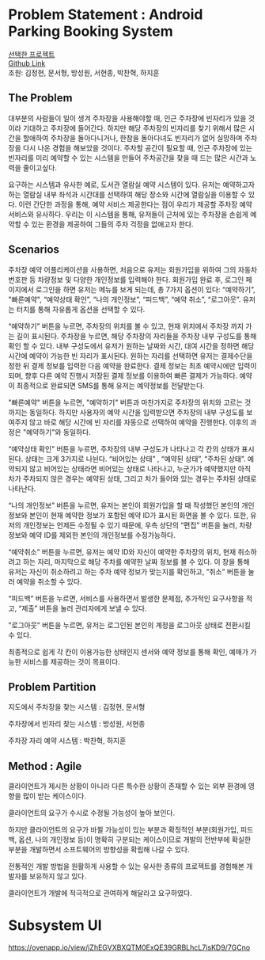 # Problem Statement : Android Parking Booking System  
[선택한 프로젝트](https://nevonprojects.com/android-based-parking-booking-system/)  
[Github Link](https://github.com/ch33233/SWE-Parking_Booking)  
조원: 김정현, 문서형, 방성원, 서현종, 박찬혁, 하지훈


## The Problem

대부분의 사람들이 일이 생겨 주차장을 사용해야할 때, 인근 주차장에 빈자리가 있을 것이라 기대하고 주차장에 들어간다. 하지만 해당 주차장의 빈자리를 찾기 위해서 많은 시간을 할애하여 주차장을 돌아다니거나, 한참을 돌아다녀도 빈자리가 없어 실망하며 주차장을 다시 나온 경험을 해보았을 것이다. 주차할 공간이 필요할 때, 인근 주차장에 있는 빈자리를 미리 예약할 수 있는 시스템을 만들어 주차공간을 찾을 때 드는 많은 시간과 노력을 줄이고싶다.

요구하는 시스템과 유사한 예로, 도서관 열람실 예약 시스템이 있다. 유저는 예약하고자 하는 열람실 내부 좌석과 시간대를 선택하여 해당 장소와 시간에 열람실을 이용할 수 있다. 이런 간단한 과정을 통해, 예약 서비스 제공한다는 점이 우리가 제공할 주차장 예약 서비스와 유사하다. 우리는 이 시스템을 통해, 유저들이 근처에 있는 주차장을 손쉽게 예약할 수 있는 환경을 제공하여 그들의 주차 걱정을 없애고자 한다.



## Scenarios

주차장 예약 어플리케이션을 사용하면, 처음으로 유저는 회원가입을 위하여 그의 자동차 번호판 등 차량정보 및 다양한 개인정보를 입력해야 한다. 회원가입 완료 후, 로그인 페이지에서 로그인을 하면 유저는 메뉴를 보게 되는데, 총 7가지 옵션이 있다: “예약하기”, "빠른예약", “예약상태 확인”, “나의 개인정보”, “피드백”, “예약 취소”, “로그아웃”. 유저는 터치를 통해 자유롭게 옵션을 선택할 수 있다. 

“예약하기” 버튼을 누르면, 주차장의 위치를 볼 수 있고, 현재 위치에서 주차장 까지 가는 길이 표시된다. 주차장을 누르면, 해당 주차장의 자리들을 주차장 내부 구성도를 통해 확인 할 수 있다. 내부 구성도에서 유저가 원하는 날짜와 시간, 대여 시간을 정하면 해당 시간에 예약이 가능한 빈 자리가 표시된다. 원하는 자리를 선택하면 유저는 결제수단을 정한 뒤 결제 정보를 입력한 다음 예약을 완료한다. 결제 정보는 최초 예약시에만 입력이 되며, 향후 다른 예약 진행시 저장된 결제 정보를 이용하여 빠른 결제가 가능하다. 예약이 최종적으로 완료되면 SMS를 통해 유저는 예약정보를 전달받는다.

"빠른예약" 버튼을 누르면, "예약하기" 버튼과 마찬가지로 주차장의 위치와 고르는 것 까지는 동일하다. 하지만 사용자의 예약 시간을 입력받으면 주차장의 내부 구성도를 보여주지 않고 바로 해당 시간에 빈 자리를 자동으로 선택하여 예약을 진행한다. 이후의 과정은 "예약하기"와 동일하다.

“예약상태 확인” 버튼을 누르면, 주차장의 내부 구성도가 나타나고 각 칸의 상태가 표시된다. 상태는 크게 3가지로 나뉜다. “비어있는 상태” , “예약된 상태”,  “주차된 상태”. 예약되지 않고 비어있는 상태라면 비어있는 상태로 나타나고, 누군가가 예약했지만 아직 차가 주차되지 않은 경우는 예약된 상태, 그리고 차가 들어와 있는 경우는 주차된 상태로 나타난다.

“나의 개인정보” 버튼을 누르면, 유저는 본인이 회원가입을 할 때 작성했던 본인의 개인정보와 본인이 현재 예약한 정보가 포함된 예약 ID가 표시된 화면을 볼 수 있다. 또한, 유저의 개인정보는 언제든 수정될 수 있기 때문에, 우측 상단의 “편집” 버튼을 눌러, 차량정보와 예약 ID를 제외한 본인의 개인정보를 수정가능하다.

“예약취소” 버튼을 누르면, 유저는 예약 ID와 자신이 예약한 주차장의 위치, 현재 취소하려고 하는 자리, 마지막으로 해당 주차를 예약한 날짜 정보를 볼 수 있다. 이 창을 통해 유저는 자신이 취소하려고 하는 주차 예약 정보가 맞는지를 확인하고, “취소” 버튼을 눌러 예약을 취소할 수 있다.

“피드백” 버튼을 누르면, 서비스를 사용하면서 발생한 문제점, 추가적인 요구사항을 적고, “제출” 버튼을 눌러 관리자에게 보낼 수 있다.

"로그아웃” 버튼을 누르면, 유저는 로그인된 본인의 계정을 로그아웃 상태로 전환시킬 수 있다. 

최종적으로 쉽게 각 칸이 이용가능한 상태인지 센서와 예약 정보를 통해 확인, 예매가 가능한 서비스를 제공하는 것이 목표이다. 


## Problem Partition

지도에서 주차장을 찾는 시스템
: 김정현, 문서형

주차장에서 빈자리 찾는 시스템
: 방성원, 서현종 

주차장 자리 예약 시스템
: 박찬혁, 하지훈

## Method : Agile

클라이언트가 제시한 상황이 아니라 다른 특수한 상황이 존재할 수 있는 외부 환경에 영향을 많이 받는 케이스이다.

클라이언트의 요구가 수시로 수정될 가능성이 높아 보인다.

하지만 클라이언트의 요구가 바뀔 가능성이 있는 부분과 확정적인 부분(회원가입, 피드백, 옵션, 나의 개인정보 등)이 명확히 구분되는 케이스이므로 개발의 전반부에 확실한 부분을 개발하면서 소프트웨어의 방향성을 확립해 나갈 수 있다.

 전통적인 개발 방법을 원활하게 사용할 수 있는 유사한 종류의 프로젝트를 경험해본 개발자를 보유하지 않고 있다.

클라이언트가 개발에 적극적으로 관여하게 해달라고 요구하였다.

# Subsystem UI

https://ovenapp.io/view/jZhEGVXBXQTM0ExQE39GRBLhcL7isKD9/7GCno
